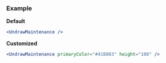 ### Example

**Default**
```jsx
<UndrawMaintenance />
```

**Customized**
```jsx
<UndrawMaintenance primaryColor="#41B883" height="100" />
```
